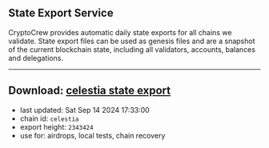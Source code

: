 ## State Export Service
CryptoCrew provides automatic daily state exports for all chains we validate. State export files can be used as genesis files and are a snapshot of the current blockchain state, including all validators, accounts, balances and delegations.

---
**Download: [celestia state export](https://dl-eu2.ccvalidators.com/SERVICE/celestia/celestia_export_2343424.json)**
---

- last updated: Sat Sep 14 2024 17:33:00
- chain id: `celestia`
- export height: `2343424`
- use for: airdrops, local tests, chain recovery
